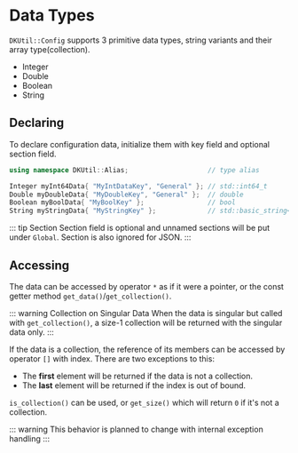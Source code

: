 # Data Types

`DKUtil::Config` supports 3 primitive data types, string variants and their array type(collection).

+ Integer
+ Double
+ Boolean
+ String

## Declaring

To declare configuration data, initialize them with key field and optional section field.

```cpp
using namespace DKUtil::Alias;                    // type alias

Integer myInt64Data{ "MyIntDataKey", "General" }; // std::int64_t
Double myDoubleData{ "MyDoubleKey", "General" };  // double
Boolean myBoolData{ "MyBoolKey" };                // bool
String myStringData{ "MyStringKey" };             // std::basic_string<char>
```

::: tip Section
Section field is optional and unnamed sections will be put under `Global`. Section is also ignored for JSON.
:::

## Accessing

The data can be accessed by operator `*` as if it were a pointer, or the const getter method `get_data()`/`get_collection()`.  

::: warning Collection on Singular Data
When the data is singular but called with `get_collection()`, a size-1 collection will be returned with the singular data only.
:::

If the data is a collection, the reference of its members can be accessed by operator `[]` with index. There are two exceptions to this:

+ The **first** element will be returned if the data is not a collection.
+ The **last** element will be returned if the index is out of bound.  

`is_collection()` can be used, or `get_size()` which will return `0` if it's not a collection.

::: warning
This behavior is planned to change with internal exception handling
:::
